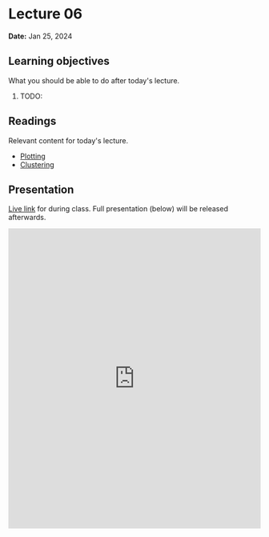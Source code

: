 # Lecture 06

**Date:** Jan 25, 2024

## Learning objectives

What you should be able to do after today's lecture.

1.  TODO:

## Readings

Relevant content for today's lecture.

-   [Plotting](../../../modules/intro/plotting/)
-   [Clustering](../../../modules/intro/clustering/)

## Presentation

[Live link]() for during class.
Full presentation (below) will be released afterwards.

<iframe src="https://slides.com/aalexmmaldonado/biosc1540-2024s-l06/embed?byline=hidden&share=hidden" width="100%" height="600" title="biosc1540-2024s-L06-pre" scrolling="no" frameborder="0" webkitallowfullscreen mozallowfullscreen allowfullscreen></iframe>
